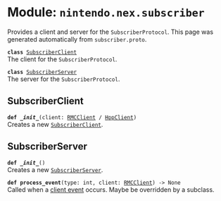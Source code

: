 
# Module: <code>nintendo.nex.subscriber</code>

Provides a client and server for the `SubscriberProtocol`. This page was generated automatically from `subscriber.proto`.

<code>**class** [SubscriberClient](#subscriberclient)</code><br>
<span class="docs">The client for the `SubscriberProtocol`.</span>

<code>**class** [SubscriberServer](#subscriberserver)</code><br>
<span class="docs">The server for the `SubscriberProtocol`.</span>

## SubscriberClient
<code>**def _\_init__**(client: [RMCClient](../rmc#rmcclient) / [HppClient](../hpp#hppclient))</code><br>
<span class="docs">Creates a new [`SubscriberClient`](#subscriberclient).</span>

## SubscriberServer
<code>**def _\_init__**()</code><br>
<span class="docs">Creates a new [`SubscriberServer`](#subscriberserver).</span>

<code>**def process_event**(type: int, client: [RMCClient](../rmc#rmcclient)) -> None</code><br>
<span class="docs">Called when a [client event](../rmc#rmcevent) occurs. Maybe be overridden by a subclass.</span>

